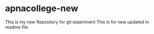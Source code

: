 # apnacollege-new
This is my new Repository for git experiment
This is for new updated in readme file.